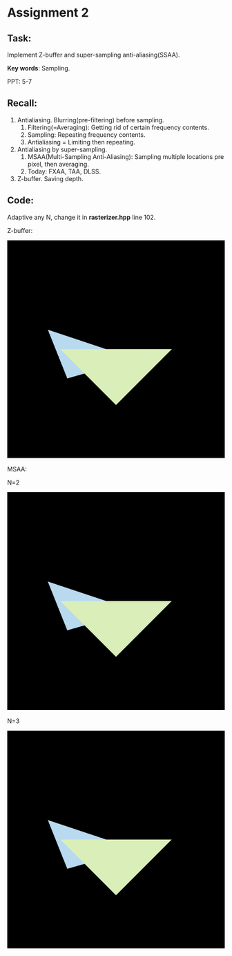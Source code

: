 # Assignment 2

## Task:

Implement Z-buffer and super-sampling anti-aliasing(SSAA).

**Key words**: Sampling.

PPT: 5-7

## Recall:

1. Antialiasing. Blurring(pre-filtering) before sampling.
   1. Filtering(=Averaging): Getting rid of certain frequency contents. 
   2. Sampling: Repeating frequency contents.
   3. Antialiasing = Limiting then repeating.
2. Antialiasing by super-sampling.
   1. MSAA(Multi-Sampling Anti-Aliasing): Sampling multiple locations pre pixel, then averaging.
   2. Today: FXAA, TAA, DLSS.
3. Z-buffer. Saving depth.

## Code:

Adaptive any N, change it in **rasterizer.hpp** line 102.

Z-buffer:

![image](https://github.com/DQSSSSS/GAMES101_Assignment/blob/master/2/md_image/naive.png?raw=true)

MSAA:

N=2

![img](https://github.com/DQSSSSS/GAMES101_Assignment/blob/master/2/md_image/MSAA2.png?raw=true)

N=3

![img](https://github.com/DQSSSSS/GAMES101_Assignment/blob/master/2/md_image/MSAA3.png?raw=true)
